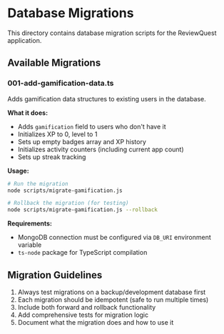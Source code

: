 # Database Migrations

This directory contains database migration scripts for the ReviewQuest application.

## Available Migrations

### 001-add-gamification-data.ts

Adds gamification data structures to existing users in the database.

**What it does:**
- Adds `gamification` field to users who don't have it
- Initializes XP to 0, level to 1
- Sets up empty badges array and XP history
- Initializes activity counters (including current app count)
- Sets up streak tracking

**Usage:**

```bash
# Run the migration
node scripts/migrate-gamification.js

# Rollback the migration (for testing)
node scripts/migrate-gamification.js --rollback
```

**Requirements:**
- MongoDB connection must be configured via `DB_URI` environment variable
- `ts-node` package for TypeScript compilation

## Migration Guidelines

1. Always test migrations on a backup/development database first
2. Each migration should be idempotent (safe to run multiple times)
3. Include both forward and rollback functionality
4. Add comprehensive tests for migration logic
5. Document what the migration does and how to use it